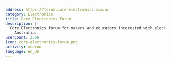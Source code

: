 ```yaml
---
address: https://forum.core-electronics.com.au
category: Electronics
title: Core Electronics Forum
description: |-
  Core Electronics forum for makers and educators interested with electronics around
    Australia.
userCount: 3506
icon: core-electronics-forum.png
activity: medium
language: en_US
---
```

